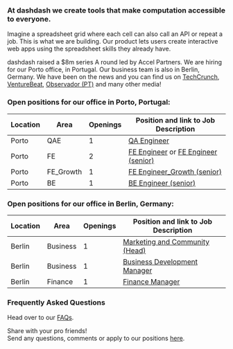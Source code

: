 ### At dashdash we create tools that make computation accessible to everyone.

Imagine a spreadsheet grid where each cell can also call an API or repeat a job. This is what we are building. Our product lets users create interactive web apps using the spreadsheet skills they already have.

dashdash raised a $8m series A round led by Accel Partners. We are hiring for our Porto office, in Portugal. Our business team is also in Berlin, Germany. We have been on the news and you can find us on [TechCrunch](https://tcrn.ch/2LnB1r0), [VentureBeat](https://bit.ly/2IGwgHS), [Observador (PT)](https://bit.ly/2rZV0Ar) and many other media!

### Open positions for our office in Porto, Portugal:

| Location        | Area         | Openings | Position and link to Job Description |
| --------------- | ------------ | -------- | --------------- |
|Porto            | QAE          | 1        | [QA Engineer](/job%20descriptions/QA%20Engineer.md) |
|Porto            | FE           | 2        | [FE Engineer](/job%20descriptions/FE%20engineer_Porto.md) or [FE Engineer (senior)](/job%20descriptions/FE%20engineer%20(senior)_Porto.md) |    
|Porto            | FE_Growth    | 1        | [FE Engineer_Growth (senior)](/job%20descriptions/FE%20engineer%20Growth%20Team%20(senior)_Porto.md)|
|Porto            | BE           | 1        | [BE Engineer (senior)](/job%20descriptions/BE%20engineer%20(senior)_Porto.md) |


### Open positions for our office in Berlin, Germany:

| Location        | Area         | Openings | Position and link to Job Description |
| --------------- | ------------ | -------- | --------------- |
|Berlin           | Business     | 1        | [Marketing and Community (Head)](/job%20descriptions/Marketing%20and%20Community%20(Head)_Berlin.md) |
|Berlin           | Business     | 1        | [Business Development Manager](/job%20descriptions/Business%20Development%20Manager_Berlin.md)       |
|Berlin           | Finance      | 1        | [Finance Manager](/job%20descriptions/Finance%20Manager_Berlin.md)|

### Frequently Asked Questions
Head over to our [FAQs](/FAQs.md).

Share with your pro friends!  
Send any questions, comments or apply to our positions [here](mailto:join@dashdash.com).
